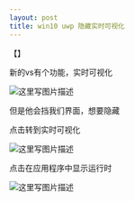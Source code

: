 ```yaml
---
layout: post
title: win10 uwp 隐藏实时可视化 
---
```


【】

新的vs有个功能，实时可视化

![这里写图片描述](http://img.blog.csdn.net/20160726120050644)

但是他会挡我们界面，想要隐藏
<!--more-->

点击转到实时可视化

![这里写图片描述](http://img.blog.csdn.net/20160726120202902)

点击在应用程序中显示运行时

![这里写图片描述](http://img.blog.csdn.net/20160726120317965)

  

